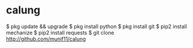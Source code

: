 # calung
$ pkg update && upgrade
$ pkg install python
$ pkg install git
$ pip2 install mechanize
$ pip2 install requests
$ git clone http://github.com/munif11/calung
